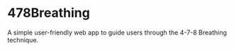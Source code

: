 # 478Breathing
 A simple user-friendly web app to guide users through the 4-7-8 Breathing technique.
